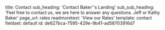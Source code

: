title: Contact
sub_heading: 'Contact Baker''s Landing'
sub_sub_heading: 'Feel free to contact us, we are here to answer any questions. Jeff or Kathy Baker'
page_url: rates
readmoretext: 'View our Rates'
template: contact
fieldset: default
id: de627bca-7595-429e-9b41-ad58703916d7
